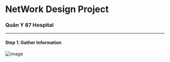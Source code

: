 # NetWork Design Project
### Quân Y 87 Hospital
---
#### Step 1. Gather Information
![image](https://user-images.githubusercontent.com/81057831/132111256-791fa88f-5143-4410-862a-943e4c14a0cf.png)


